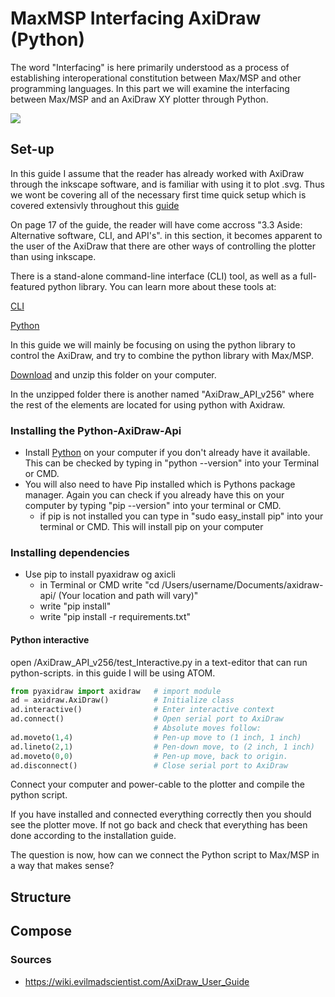 # MaxMSP Interfacing AxiDraw (Python)
The word "Interfacing" is here primarily understood as a process of establishing interoperational constitution between Max/MSP and other programming languages. In this part we will examine the interfacing between Max/MSP and an AxiDraw XY plotter through Python.

![](https://wonderfulengineering.com/wp-content/uploads/2016/12/AxiDraw-pen-plotter-1.jpg)

## Set-up

In this guide I assume that the reader has already worked with AxiDraw through the inkscape software, and is familiar with using it to plot .svg. Thus we wont be covering all of the necessary first time quick setup which is covered extensivly throughout this [guide](https://cdn.evilmadscientist.com/dl/ad/public/AxiDraw_Guide_v40_r3.pdf)

On page 17 of the guide, the reader will have come accross "3.3 Aside: Alternative software, CLI, and API's". in this section, it becomes apparent to the user of the AxiDraw that there are other ways of controlling the plotter than using inkscape.

There is a stand-alone command-line interface (CLI) tool, as well as a full-featured python library. You can learn more about these tools at:

[CLI](https://axidraw.com/doc/cli_api/#introduction)

[Python](https://axidraw.com/doc/py_api/#introduction)

In this guide we will mainly be focusing on using the python library to control the AxiDraw, and try to combine the python library with Max/MSP.

[Download](https://cdn.evilmadscientist.com/dl/ad/public/AxiDraw_API.zip) and unzip this folder on your computer.

In the unzipped folder there is another named "AxiDraw_API_v256" where the rest of the elements are located for using python with Axidraw.

### Installing the Python-AxiDraw-Api

- Install [Python](https://www.python.org/downloads/ ) on your computer if you don't already have it available. This can be checked by typing in "python --version" into your Terminal or CMD.
- You will also need to have Pip installed which is Pythons package manager. Again you can check if you already have this on your computer by typing "pip --version" into your terminal or CMD.
  - if pip is not installed you can type in "sudo easy_install pip" into your terminal or CMD. This will install pip on your computer

### Installing dependencies 

- Use pip to install pyaxidraw og axicli
  - in Terminal or CMD write
    "cd /Users/username/Documents/axidraw-api/  (Your location and path will vary)"
  - write "pip install"
  - write "pip install -r requirements.txt"

#### Python interactive

open /AxiDraw_API_v256/test_Interactive.py in a text-editor that can run python-scripts. in this guide I will be using ATOM.

```python
from pyaxidraw import axidraw   # import module
ad = axidraw.AxiDraw()          # Initialize class
ad.interactive()                # Enter interactive context
ad.connect()                    # Open serial port to AxiDraw
                                # Absolute moves follow:
ad.moveto(1,4)                  # Pen-up move to (1 inch, 1 inch)
ad.lineto(2,1)                  # Pen-down move, to (2 inch, 1 inch)
ad.moveto(0,0)                  # Pen-up move, back to origin.
ad.disconnect()                 # Close serial port to AxiDraw
```



Connect your computer and power-cable to the plotter and compile the python script.

If you have installed and connected everything correctly then you should see the plotter move. If not go back and check that everything has been done according to the installation guide.

The question is now, how can we connect the Python script to Max/MSP in a way that makes sense?


## Structure



## Compose



### Sources
- https://wiki.evilmadscientist.com/AxiDraw_User_Guide

  

